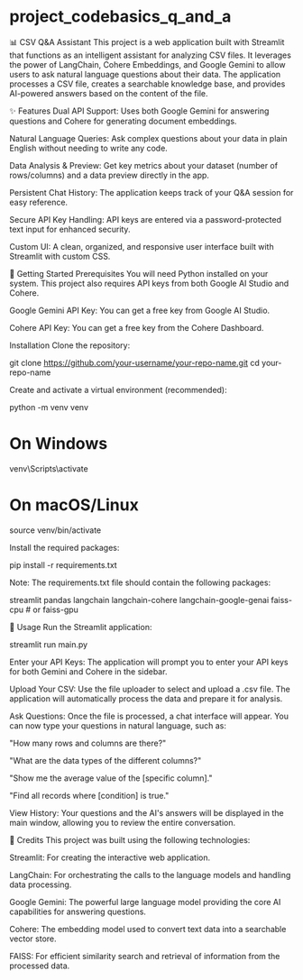 # project_codebasics_q_and_a

📊 CSV Q&A Assistant
This project is a web application built with Streamlit that functions as an intelligent assistant for analyzing CSV files. It leverages the power of LangChain, Cohere Embeddings, and Google Gemini to allow users to ask natural language questions about their data. The application processes a CSV file, creates a searchable knowledge base, and provides AI-powered answers based on the content of the file.

✨ Features
Dual API Support: Uses both Google Gemini for answering questions and Cohere for generating document embeddings.

Natural Language Queries: Ask complex questions about your data in plain English without needing to write any code.

Data Analysis & Preview: Get key metrics about your dataset (number of rows/columns) and a data preview directly in the app.

Persistent Chat History: The application keeps track of your Q&A session for easy reference.

Secure API Key Handling: API keys are entered via a password-protected text input for enhanced security.

Custom UI: A clean, organized, and responsive user interface built with Streamlit with custom CSS.

🚀 Getting Started
Prerequisites
You will need Python installed on your system. This project also requires API keys from both Google AI Studio and Cohere.

Google Gemini API Key: You can get a free key from Google AI Studio.

Cohere API Key: You can get a free key from the Cohere Dashboard.

Installation
Clone the repository:

git clone https://github.com/your-username/your-repo-name.git
cd your-repo-name

Create and activate a virtual environment (recommended):

python -m venv venv
# On Windows
venv\Scripts\activate
# On macOS/Linux
source venv/bin/activate

Install the required packages:

pip install -r requirements.txt

Note: The requirements.txt file should contain the following packages:

streamlit
pandas
langchain
langchain-cohere
langchain-google-genai
faiss-cpu # or faiss-gpu

🤖 Usage
Run the Streamlit application:

streamlit run main.py

Enter your API Keys: The application will prompt you to enter your API keys for both Gemini and Cohere in the sidebar.

Upload Your CSV: Use the file uploader to select and upload a .csv file. The application will automatically process the data and prepare it for analysis.

Ask Questions: Once the file is processed, a chat interface will appear. You can now type your questions in natural language, such as:

"How many rows and columns are there?"

"What are the data types of the different columns?"

"Show me the average value of the [specific column]."

"Find all records where [condition] is true."

View History: Your questions and the AI's answers will be displayed in the main window, allowing you to review the entire conversation.

🤝 Credits
This project was built using the following technologies:

Streamlit: For creating the interactive web application.

LangChain: For orchestrating the calls to the language models and handling data processing.

Google Gemini: The powerful large language model providing the core AI capabilities for answering questions.

Cohere: The embedding model used to convert text data into a searchable vector store.

FAISS: For efficient similarity search and retrieval of information from the processed data.
